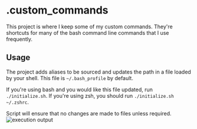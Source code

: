 .custom_commands
================
This project is where I keep some of my custom commands.  They're shortcuts for many of the bash command line commands that I use frequently.

Usage
-------------------
The project adds aliases to be sourced and updates the path in a file loaded by your shell.
This file is `~/.bash_profile` by default.

If you're using bash and you would like this file updated, run `./initialize.sh`.
If you're using zsh, you should run `./initialize.sh ~/.zshrc`.

Script will ensure that no changes are made to files unless required.
![execution output](https://cloud.githubusercontent.com/assets/911203/19718088/7665f90c-9b81-11e6-8fd8-3fbd815e583b.png)
